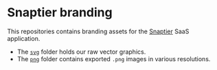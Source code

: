 # Snaptier branding

This repositories contains branding assets for the [Snaptier](https://snaptier.co) SaaS application.

* The [`svg`](/svg) folder holds our raw vector graphics.
* The [`png`](/png) folder contains exported `.png` images in various resolutions.
